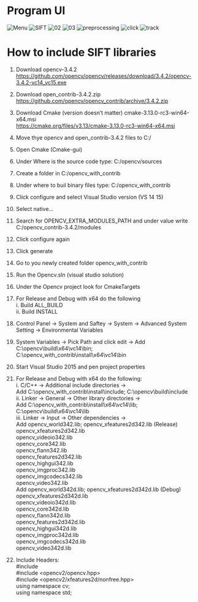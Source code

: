 # Program UI
![Menu](https://github.com/ElektrischesSchaf/OpenCV_Feature_Transform/blob/master/Screenshots/menu.png)
![SIFT](https://github.com/ElektrischesSchaf/OpenCV_Feature_Transform/blob/master/Screenshots/SIFT.png)
![02](https://github.com/ElektrischesSchaf/OpenCV_Feature_Transform/blob/master/Screenshots/02.png)
![03](https://github.com/ElektrischesSchaf/OpenCV_Feature_Transform/blob/master/Screenshots/03.png)
![preprocessing](https://github.com/ElektrischesSchaf/OpenCV_Feature_Transform/blob/master/Screenshots/pre.png)
![click](https://github.com/ElektrischesSchaf/OpenCV_Feature_Transform/blob/master/Screenshots/click.png)
![track](https://github.com/ElektrischesSchaf/OpenCV_Feature_Transform/blob/master/Screenshots/track.png)  

# How to include SIFT libraries
1.	Download opencv-3.4.2 https://github.com/opencv/opencv/releases/download/3.4.2/opencv-3.4.2-vc14_vc15.exe  
2.	Download open_contrib-3.4.2.zip https://github.com/opencv/opencv_contrib/archive/3.4.2.zip  
3.	Download Cmake (version doesn’t matter) cmake-3.13.0-rc3-win64-x64.msi  
https://cmake.org/files/v3.13/cmake-3.13.0-rc3-win64-x64.msi  
4.	Move thye opencv and open_contrib-3.4.2 files to C:/  
5.	Open Cmake (Cmake-gui)  
6.	Under Where is the source code type: C:/opencv/sources  
7.	Create a folder in C:/opencv_with_contrib  
8.	Under where to buil binary files type: C:/opencv_with_contrib  
9.	Click configure and select Visual Studio version (VS 14 15)  
10.	Select native…  
11.	Search for OPENCV_EXTRA_MODULES_PATH and under value write C:/opencv_contrib-3.4.2/modules  
12.	Click configure again  
13.	Click generate  
14.	Go to you newly created folder opencv_with_contrib  
15.	Run the Opencv.sln (visual studio solution)  
16.	Under the Opencv project look for CmakeTargets  
17.	For Release and Debug with x64 do the following  
i.	Build ALL_BUILD  
ii.	Build INSTALL  
18.	Control Panel -> System and Saftey -> System -> Advanced System Setting -> Environmental Variables  
19.	System Variables -> Pick Path and click edit -> Add C:\opencv\build\x64\vc14\bin; C:\opencv_with_contrib\install\x64\vc14\bin  
20.	Start Visual Studio 2015 and pen project properties  
21.	For Release and Debug with x64 do the following:  
i.	C/C++ -> Additional include directories ->  
Add  C:\opencv_with_contrib\install\include; C:\opencv\build\include  
ii.	Linker -> General -> Other library directories ->  
Add  C:\opencv_with_contrib\install\x64\vc14\lib; C:\opencv\build\x64\vc14\lib  
iii.	Linker -> Input -> Other dependencies ->  
Add  opencv_world342.lib; opencv_xfeatures2d342.lib (Release)  
opencv_xfeatures2d342.lib  
opencv_videoio342.lib  
opencv_core342.lib  
opencv_flann342.lib  
opencv_features2d342.lib  
opencv_highgui342.lib  
opencv_imgproc342.lib  
opencv_imgcodecs342.lib  
opencv_video342.lib  
Add  opencv_world342d.lib; opencv_xfeatures2d342d.lib (Debug)  
opencv_xfeatures2d342d.lib  
opencv_videoio342d.lib  
opencv_core342d.lib  
opencv_flann342d.lib  
opencv_features2d342d.lib  
opencv_highgui342d.lib  
opencv_imgproc342d.lib  
opencv_imgcodecs342d.lib  
opencv_video342d.lib  
  
22.	Include Headers:  
#include <iostream>  
#include <opencv2/opencv.hpp>   
#include <opencv2/xfeatures2d/nonfree.hpp>  
using namespace cv;   
using namespace std;  
